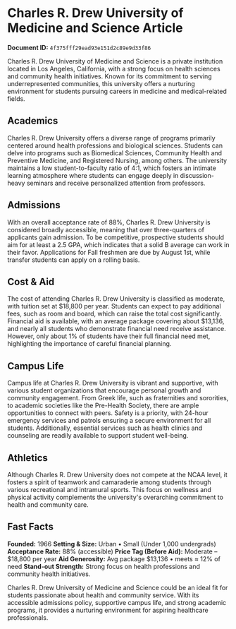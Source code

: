 # Charles R. Drew University of Medicine and Science Article

**Document ID:** `4f375fff29ead93e151d2c89e9d33f86`

Charles R. Drew University of Medicine and Science is a private institution located in Los Angeles, California, with a strong focus on health sciences and community health initiatives. Known for its commitment to serving underrepresented communities, this university offers a nurturing environment for students pursuing careers in medicine and medical-related fields.

## Academics
Charles R. Drew University offers a diverse range of programs primarily centered around health professions and biological sciences. Students can delve into programs such as Biomedical Sciences, Community Health and Preventive Medicine, and Registered Nursing, among others. The university maintains a low student-to-faculty ratio of 4:1, which fosters an intimate learning atmosphere where students can engage deeply in discussion-heavy seminars and receive personalized attention from professors.

## Admissions
With an overall acceptance rate of 88%, Charles R. Drew University is considered broadly accessible, meaning that over three-quarters of applicants gain admission. To be competitive, prospective students should aim for at least a 2.5 GPA, which indicates that a solid B average can work in their favor. Applications for Fall freshmen are due by August 1st, while transfer students can apply on a rolling basis.

## Cost & Aid
The cost of attending Charles R. Drew University is classified as moderate, with tuition set at $18,800 per year. Students can expect to pay additional fees, such as room and board, which can raise the total cost significantly. Financial aid is available, with an average package covering about $13,136, and nearly all students who demonstrate financial need receive assistance. However, only about 1% of students have their full financial need met, highlighting the importance of careful financial planning.

## Campus Life
Campus life at Charles R. Drew University is vibrant and supportive, with various student organizations that encourage personal growth and community engagement. From Greek life, such as fraternities and sororities, to academic societies like the Pre-Health Society, there are ample opportunities to connect with peers. Safety is a priority, with 24-hour emergency services and patrols ensuring a secure environment for all students. Additionally, essential services such as health clinics and counseling are readily available to support student well-being.

## Athletics
Although Charles R. Drew University does not compete at the NCAA level, it fosters a spirit of teamwork and camaraderie among students through various recreational and intramural sports. This focus on wellness and physical activity complements the university's overarching commitment to health and community care.

## Fast Facts
**Founded:** 1966
**Setting & Size:** Urban • Small (Under 1,000 undergrads)
**Acceptance Rate:** 88% (accessible)
**Price Tag (Before Aid):** Moderate – $18,800 per year
**Aid Generosity:** Avg package $13,136 • meets ≈ 12% of need
**Stand-out Strength:** Strong focus on health professions and community health initiatives.

Charles R. Drew University of Medicine and Science could be an ideal fit for students passionate about health and community service. With its accessible admissions policy, supportive campus life, and strong academic programs, it provides a nurturing environment for aspiring healthcare professionals.
